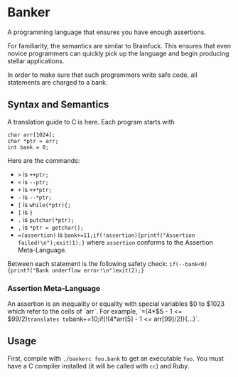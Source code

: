 # Banker

A programming language that ensures you have enough assertions.

For familiarity, the semantics are similar to Brainfuck.
This ensures that even novice programmers can quickly pick up the language
  and begin producing stellar applications.

In order to make sure that such programmers write safe code, all statements
are charged to a bank.

## Syntax and Semantics

A translation guide to C is here. Each program starts with

    char arr[1024];
    char *ptr = arr;
    int bank = 0;

Here are the commands:

- `>` is `++ptr;`
- `<` is `--ptr;`
- `+` is `++*ptr;`
- `-` is `--*ptr;`
- `[` is `while(*ptr){;`
- `]` is `}`
- `.` is `putchar(*ptr);`
- `,` is `*ptr = getchar();`
- `=(assertion)` is `bank+=11;if(!assertion){printf("Assertion failed!\n");exit(1);}` where `assertion` conforms to the Assertion Meta-Language.

Between each statement is the following safety check: `if(--bank<0){printf("Bank underflow error!\n")exit(2);}`

### Assertion Meta-Language

An assertion is an inequality or equality with special variables $0 to $1023 which refer
to the cells of `arr`. For example, `=(4*$5 - 1 <= $99/2)` translates to
`bank+=10;if(!(4*arr[5] - 1 <= arr[99]/2)){...}`.

## Usage

First, compile with `./bankerc foo.bank` to get an executable `foo`. You must have a C compiler installed (it will be called with `cc`) and Ruby.

